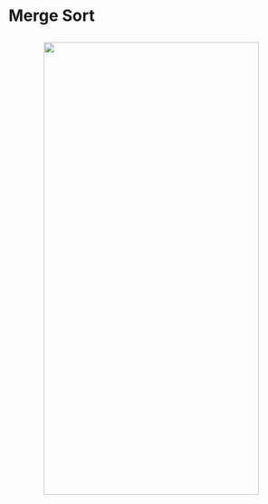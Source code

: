 # Merge Sort

<h2 align="center"> <img src="https://github.com/OsemaFadhel/Algorithms/tree/main/sorting/Merge%20Sort/merge_sort.png" width="380" height="800" /> </h2>
